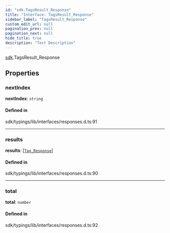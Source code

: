 ```yaml
---
id: "sdk.TagsResult_Response"
title: "Interface: TagsResult_Response"
sidebar_label: "TagsResult_Response"
custom_edit_url: null
pagination_prev: null
pagination_next: null
hide_title: true
description: "Test Description"
---
```


[sdk](../namespaces/sdk.md).TagsResult_Response

## Properties

### nextIndex

**nextIndex**: `string`

#### Defined in

sdk/typings/lib/interfaces/responses.d.ts:91

---

### results

**results**: [[`Tag_Response`](sdk.Tag_Response.md)]

#### Defined in

sdk/typings/lib/interfaces/responses.d.ts:90

---

### total

**total**: `number`

#### Defined in

sdk/typings/lib/interfaces/responses.d.ts:92
